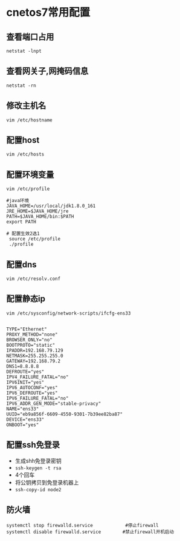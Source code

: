 # cnetos7常用配置
## 查看端口占用

```
netstat -lnpt
```
## 查看网关子,网掩码信息

```
netstat -rn
```
## 修改主机名

```
vim /etc/hostname
```
## 配置host

```
vim /etc/hosts
```
## 配置环境变量

```
vim /etc/profile

#java环境
JAVA_HOME=/usr/local/jdk1.8.0_161
JRE_HOME=$JAVA_HOME/jre
PATH=$JAVA_HOME/bin:$PATH
export PATH

# 配置生效2选1
 source /etc/profile 
 ./profile 
```

## 配置dns

```
vim /etc/resolv.conf
```

## 配置静态ip

```
vim /etc/sysconfig/network-scripts/ifcfg-ens33 


TYPE="Ethernet"
PROXY_METHOD="none"
BROWSER_ONLY="no"
BOOTPROTO="static"
IPADDR=192.168.79.129
NETMASK=255.255.255.0
GATEWAY=192.168.79.2
DNS1=8.8.8.8
DEFROUTE="yes"
IPV4_FAILURE_FATAL="no"
IPV6INIT="yes"
IPV6_AUTOCONF="yes"
IPV6_DEFROUTE="yes"
IPV6_FAILURE_FATAL="no"
IPV6_ADDR_GEN_MODE="stable-privacy"
NAME="ens33"
UUID="eb9a856f-6609-4550-9301-7b39ee82ba87"
DEVICE="ens33"
ONBOOT="yes"

```

## 配置ssh免登录
* 生成shh免登录密钥
* `ssh-keygen -t rsa`
* 4个回车
* 将公钥拷贝到免登录机器上
* `ssh-copy-id node2`

## 防火墙

```
systemctl stop firewalld.service            #停止firewall
systemctl disable firewalld.service        #禁止firewall开机启动
```